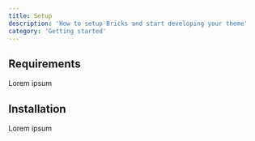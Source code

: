 ```yaml
---
title: Setup
description: 'How to setup Bricks and start developing your theme'
category: 'Getting started'
---
```


## Requirements

Lorem ipsum

## Installation

Lorem ipsum